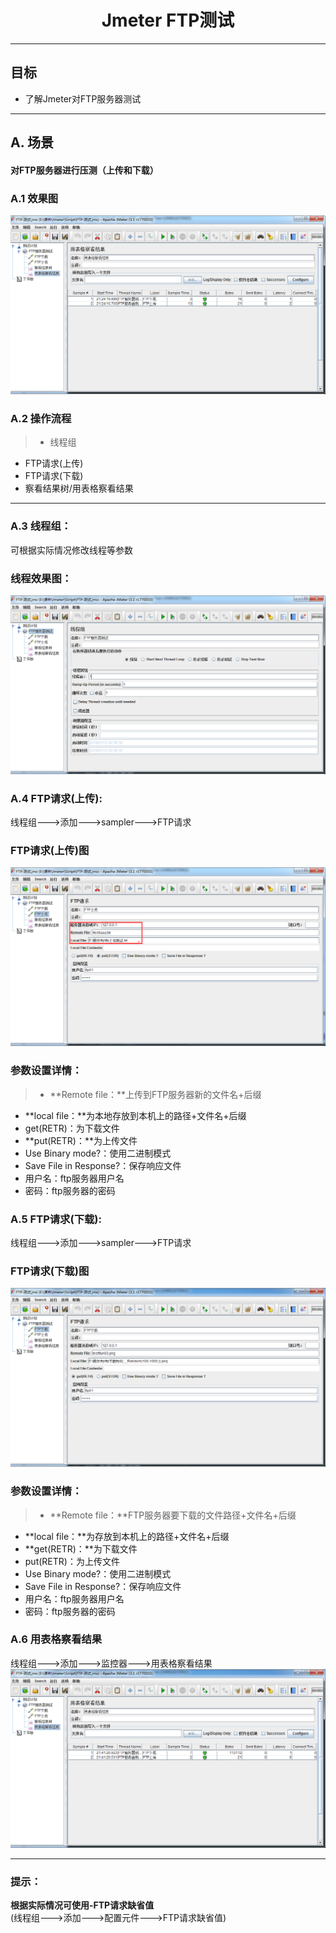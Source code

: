 # <center>Jmeter FTP测试</center>   
---
## 目标
- 了解Jmeter对FTP服务器测试

---  
## A. 场景
 #### 对FTP服务器进行压测（上传和下载）

### A.1 效果图  
![ftp测试](../04img/ftp01.png)

### A.2 操作流程
> - 线程组
- FTP请求(上传)
- FTP请求(下载)
- 察看结果树/用表格察看结果

---

### A.3 线程组：   
可根据实际情况修改线程等参数  
### 线程效果图：
![线程组](../04img/ftp02.png)   

### A.4 FTP请求(上传):   
线程组--->添加--->sampler--->FTP请求  

### FTP请求(上传)图
![FTP上传](../04img/ftp03.png)  
### 参数设置详情：  
> - **Remote file：**上传到FTP服务器新的文件名+后缀
- **local file：**为本地存放到本机上的路径+文件名+后缀
- get(RETR)：为下载文件
- **put(RETR)：**为上传文件
- Use Binary mode?：使用二进制模式  
- Save File in Response?：保存响应文件  
- 用户名：ftp服务器用户名
- 密码：ftp服务器的密码
     

### A.5 FTP请求(下载):   
线程组--->添加--->sampler--->FTP请求  

### FTP请求(下载)图
![FTP下载](../04img/ftp04.png)  
### 参数设置详情：  
> - **Remote file：**FTP服务器要下载的文件路径+文件名+后缀
- **local file：**为存放到本机上的路径+文件名+后缀
- **get(RETR)：**为下载文件
- put(RETR)：为上传文件
- Use Binary mode?：使用二进制模式  
- Save File in Response?：保存响应文件  
- 用户名：ftp服务器用户名
- 密码：ftp服务器的密码
   

### A.6 用表格察看结果     
线程组--->添加--->监控器--->用表格察看结果
![表格察看](../04img/ftp05.png)

---   

### 提示：  
**根据实际情况可使用-FTP请求缺省值**  
(线程组--->添加--->配置元件--->FTP请求缺省值)
